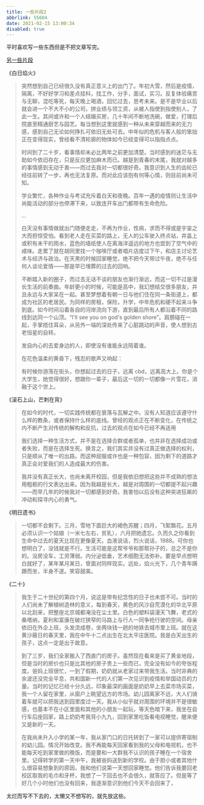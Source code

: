 ```yaml
---
title: 一些片段2
abbrlink: 55604
date: 2021-02-15 13:00:34
disabled: true
---
```


平时喜欢写一些东西但是不把文章写完。

[另一些片段](https://kefan.me/post/72956)

《白日焰火》

> 突然想到自己已经很久没有真正意义上的出门了。年初大雪，然后是疫情，隔离，不好好学习和差点挂科，找工作，分手，面试，实习。反复体验痛苦与无聊，混吃等死，每天晚上喝酒，回忆过去，思考未来。是不是毕业以后就会进一个不大不小的公司，拼业绩与领工资，从被人指使到指使别人，了此一生。其间或许和一个人结婚买房，几十年间不断地洗碗，做爱，打理后院直至精通厨艺与园艺。每当想到这里就感到一种从未来穿越而来的无力感，感到自己无论如何挣扎可依旧无处可去。中年似的危机与客人般的笨拙正在变得现实，曾经看不清轮廓的物体如今已经变得可以指指点点。
>
> 时间到了二十岁，看事情却未必比两年之前更加清楚。当时感到的迷茫与无助如今依旧存在，只是反应更加麻木而已。越是到青春的末尾，我就对越多的事情感到无动于衷——而过去我对一切都很好奇。我意识到人生的齿轮已经往前转了一步，再也无法复原。而对此应该抱有何等心情，则目前尚未可知。
>
> 学业繁忙，各种作业与考试充斥着白天和夜晚。百年一遇的疫情则让生活中尚能活动的部分也停滞下来，以致连开车出门都带有生命危险。
>
> ...
>
> 白天没有事情做就出门随便走走，不再为作业，性病，求而不得或是宇宙之大而担惊受怕。看到老人走在买菜的路上，无人的公车驶入终点站，井盖上或积有未干的雨水，蓝色的墙纸使人在离海洋遥远的地方也尝到了空气中的咸味。走累了就在胡同里找一个咖啡厅或者唱片店度过下午，和店主讨论艺术与经济与政治。在天黑的时候回家睡觉，绝不把今天带过午夜，绝不与任何人谈论爱情——那是早已埋葬的过去的回响。
>
> 不断踏入新的圈子，而过去无话不谈的朋友也渐行渐远，而这一切不过是漫长生活的前奏曲。年龄更小的时候，可能是高中，我幻想结交很多朋友，并且永远与大家呆在一起。甚至梦想着有朝一日与他们住在同一条街道上，都成为社区的老居民。为同样的房租，保险，升学，中年危机和硬不起来斗争到底。如今时间沿着各自的河岸流向下游，直到最后所有人都沿着不同的路线到达同一个山顶。“I'll see you on god's golden shore”。肩膀碰在一起，手掌捂住耳朵，从另外一端的深处传来了心脏跳动的声音，使人想到古老恒星的自转。
>
> 发自内心的去爱身边的人，即使没有谁能永远陪着谁。
>
> 在花色温柔的黄昏下，残忍的歌声又响起：
>
> 有时候你游荡在街头，你想起过去的日子，远离 cbd，远离高大上。你是个大学生，她觉得很好，想跟你一辈子，最后这一切的一切都像一片雪花，消融于这个世上。

《滚石上山，芒刺在背》

> 在如今的时代，一切实践传统都在衰落与瓦解之中。没有人知道应该遵守什么样的教条，或者保持什么样的底线。曾经的观点正在不断变化，在传统之内不断产生对传统的解构和反抗，过去的观点在如今已经不再适用
>
> 我们选择一种生活方式，并不是在选择合群或者孤单，也并非在选择成功或者失败，而是在选择生死。换言之，我们其实并没有过真正做选择的权利，只是顺从了唯一的出路。而这种屈服或许也是一种包容，因为剩下的道路才真正会对爱我们的人造成最大的伤害。
>
> 我并没有真正长大，也尚未离开校园，但是我依旧想把这些并不成熟的想法用粗粝的行文表达出来。因为我越是长大，越是对周围的一切都提不起兴趣——而早几年的时候我对一切都感到好奇。我害怕以后没有这种突进狂飙的冲动和探寻内心的勇气。

《明日遗书》

> 一切都不会剩下。三月，雪地下面巨大的褐色苏醒；四月，飞絮飘花。五月必须认识一个姑娘（一米七左右，贫乳），六月把她遗忘。久而久之你看到生命中过去的夏天比现在更像夏天。血液说话，烈火说话，1988。可你也想明白了，没钱就是不行。生活可能是这帮爷爷和那帮孙子的，总之不是你的。没房没车，工资薄弱。内分泌低垂，艺术细胞无法弥补。要是早点想明白就好了，某年某月某日，曾面对同样现实。远处，焰火光下，几个青年蹒跚而坐，半身不遂。笑容甜美。

《二十》

> 我生于二十世纪的第四个月，说这是带有纪念性的日子也未尝不可。当时的人们尚未了解植树造林的意义，每到春天，黄色的风沙自荒漠化的华北平原以北刮来，把整座北京城都淹没在尘土里。白色的塑料袋漫天飞舞，老式的桑塔纳，夏利和富康在破烂狭窄的马路上与行人一同争抢行驶的空间。母亲依旧在外企上班，头发烫成卷，坐两块钱一趟的地铁去城市里上班。就在这黄沙蔽日的春天里，我在中午十二点出生在北太平庄医院。我是白天出生的孩子，这点一定是出于故意。
>
> 到了三岁，我们全家搬入了西直门的房子。虽然现在看来是买了黄金地段，但是当时的房价也只是比其他的房子贵上一些而已，完全没有如今的夸张程度。爸妈上班很忙，一到了假期，奶奶就从老家过来带我生活。当时非典的余波还没完全平息，共和国新一代的人们第一次见识到疫情和举国动员的力量。当时的记忆已经十分久远，印象最深的画面是奶奶早上去菜市场买菜，我一个人留在家里，从窗户上眺望远方的市场。幼儿园离家不远，大人们骑着车就可以把我送到园里度过一天。我从小似乎就对周围的环境并不是很敏感，也基本不在小区里面和其他的小朋友一起玩，等天色暗下来，我坐在自行车后座回家，路上奶奶考我背小九九，回到家里吃饭看电视睡觉，醒来便又是新的一天。
>
> 在我尚未升入小学的某一年，我从家门口的日托转到了一家可以提供寄宿制的幼儿园。情况开始改变。我不再能每天回家看到我的父母和电视机，也不能每天吃到家里做的晚饭，而是要和一大群我不认识的孩子睡在一个宿舍里。记得转学的第一天中午，我被爸妈送到新的学校。由于胆小或者其他什么很容易想象到的原因，我和他们说第一天想回家睡觉。他们告诉我要回老校区取我的毛巾和牙杯，我想了一下回去也不会很久，就答应了。但是等了好几个小时他们也没有回来，我逐渐意识到他们今天不会回来了，

太烂而写不下去的，太懒又不想写的，就先放这些。
